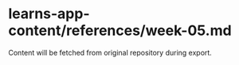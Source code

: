 # learns-app-content/references/week-05.md

Content will be fetched from original repository during export.